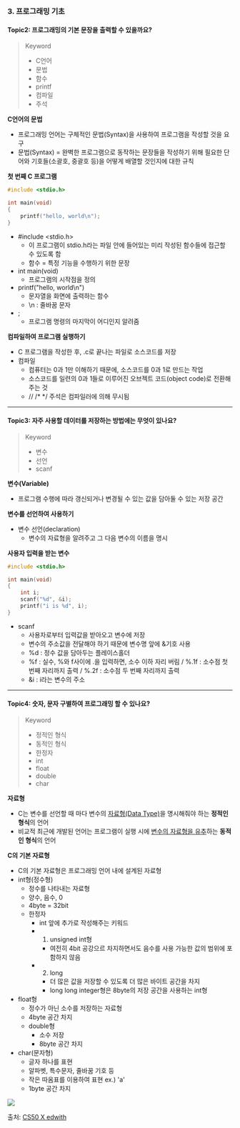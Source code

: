### 3. 프로그래밍 기초

#### Topic2: 프로그래밍의 기본 문장을 출력할 수 있을까요?

> Keyword
>
> - C언어
> - 문법
> - 함수
> - printf
> - 컴파일
> - 주석



**C언어의 문법**

- 프로그래밍 언어는 구체적인 문법(Syntax)을 사용하여 프로그램을 작성할 것을 요구
- 문법(Syntax) = 완벽한 프로그램으로 동작하는 문장들을 작성하기 위해 필요한 단어와 기호들(소괄호, 중괄호 등)을 어떻게 배열할 것인지에 대한 규칙



**첫 번째 C 프로그램**

``````c
#include <stdio.h>

int main(void)
{
    printf("hello, world\n");
}
``````

- #include <stdio.h>
  - 이 프로그램이 stdio.h라는 파일 안에 들어있는 미리 작성된 함수들에 접근할 수 있도록 함
  - 함수 = 특정 기능을 수행하기 위한 문장
- int main(void)
  - 프로그램의 시작점을 정의
- printf("hello, world\n")
  - 문자열을 화면에 출력하는 함수
  - \n : 줄바꿈 문자
- ;
  - 프로그램 명령의 마지막이 어디인지 알려줌



**컴파일하여 프로그램 실행하기**

- C 프로그램을 작성한 후, .c로 끝나는 파일로 소스코드를 저장
- 컴파일
  - 컴퓨터는 0과 1만 이해하기 때문에, 소스코드를 0과 1로 만드는 작업
  - 소스코드를 일련의 0과 1들로 이루어진 오브젝트 코드(object code)로 전환해주는 것
  - // /* */ 주석은 컴파일러에 의해 무시됨



---

#### Topic3: 자주 사용할 데이터를 저장하는 방법에는 무엇이 있나요?

> Keyword
>
> - 변수
> - 선언
> - scanf



**변수(Variable)**

- 프로그램 수행에 따라 갱신되거나 변경될 수 있는 값을 담아둘 수 있는 저장 공간



**변수를 선언하여 사용하기**

- 변수 선언(declaration)
  - 변수의 자료형을 알려주고 그 다음 변수의 이름을 명시



**사용자 입력을 받는 변수**

``````c
#include <stdio.h>

int main(void)
{
    int i;
    scanf("%d", &i);
    printf("i is %d", i);
}
``````

- scanf
  - 사용자로부터 입력값을 받아오고 변수에 저장
  - 변수의 주소값을 전달해야 하기 때문에 변수명 앞에 &기호 사용
  - %d : 정수 값을 담아두는 플레이스홀더
  - %f : 실수, %와 f사이에 .을 입력하면, 소수 이하 자리 버림 / %.1f : 소수점 첫 번째 자리까지 출력 / %.2f : 소수점 두 번째 자리까지 출력
  - &i : i라는 변수의 주소



---

#### Topic4: 숫자, 문자 구별하여 프로그래밍 할 수 있나요?

> Keyword
>
> - 정적인 형식
> - 동적인 형식
> - 한정자
> - int
> - float
> - double
> - char



**자료형**

- C는 변수를 선언할 때 마다 변수의 <u>자료형(Data Type)</u>을 명시해줘야 하는 **정적인 형식**의 언어
- 비교적 최근에 개발된 언어는 프로그램이 실행 시에 <u>변수의 자료형을 유추</u>하는 **동적인 형식**의 언어



**C의 기본 자료형**

- C의 기본 자료형은 프로그래밍 언어 내에 설계된 자료형
- int형(정수형)
  - 정수를 나타내는 자료형
  - 양수, 음수, 0
  - 4byte = 32bit
  - 한정자
    - int 앞에 추가로 작성해주는 키워드
    - 1) unsigned int형
      - 여전히 4bit 공강으르 차지하면서도 음수를 사용 가능한 값의 범위에 포함하지 않음
    - 2) long
      - 더 많은 값을 저장할 수 있도록 더 많은 바이트 공간을 차지
      - long long integer형은 8byte의 저장 공간을 사용하는 int형
- float형
  - 정수가 아닌 소수를 저장하는 자료형
  - 4byte 공간 차지
  - double형
    - 소수 저장
    - 8byte 공간 차지
- char(문자형)
  - 글자 하나를 표현
  - 알파벳, 특수문자, 줄바꿈 기호 등
  - 작은 따옴표를 이용하여 표현 ex.) 'a'
  - 1byte 공간 차지

<img src="https://user-images.githubusercontent.com/42233535/55175884-7ed6f500-51c3-11e9-9aa1-90f2894e4e9f.png">



출처: [CS50 X edwith](https://www.edwith.org/cs50/)